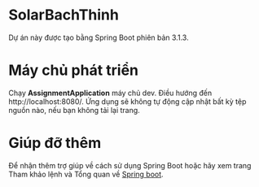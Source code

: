 # SolarBachThinh
Dự án này được tạo bằng Spring Boot phiên bản 3.1.3.
# Máy chủ phát triển
Chạy **AssignmentApplication** máy chủ dev. Điều hướng đến http://localhost:8080/. Ứng dụng sẽ không tự động cập nhật bất kỳ tệp nguồn nào, nếu bạn không tải lại trang.
# Giúp đỡ thêm
Để nhận thêm trợ giúp về cách sử dụng Spring Boot hoặc hãy xem trang Tham khảo lệnh và Tổng quan về [Spring boot](https://spring.io/projects/spring-boot).